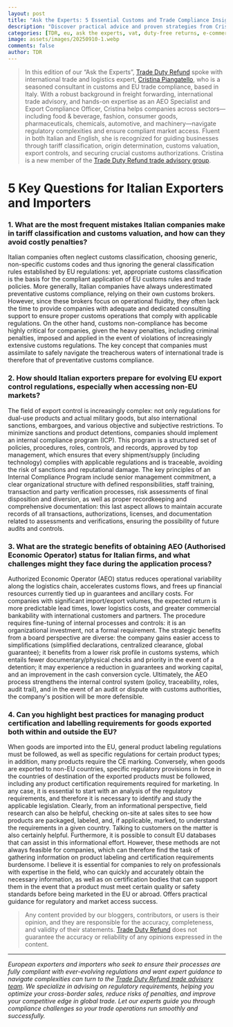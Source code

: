 ```yaml
---
layout: post
title: "Ask the Experts: 5 Essential Customs and Trade Compliance Insights by Cristina Piangatello"
description: "Discover practical advice and proven strategies from Cristina Piangatello, a leading customs consultant, to help Italian exporters and importers avoid penalties, comply with EU and international regulations, and excel in global markets. Learn key compliance best practices for tariff classification, export controls, AEO certification, product labeling, and adapting to recent trade policy changes impacting high-risk sectors."
categories: [TDR, eu, ask the experts, vat, duty-free returns, e-commerce, ai]
image: assets/images/20250910-1.webp
comments: false
author: TDR
---
```


> In this edition of our “Ask the Experts”, [Trade Duty Refund](https://tradedutyrefund.com?utm_source=Blog&utm_medium=Post&utm_campaign=20250909Article) spoke with international trade and logistics expert, [Cristina Piangatello](https://www.linkedin.com/in/cristinapiangatello/), who is a seasoned consultant in customs and EU trade compliance, based in Italy. With a robust background in freight forwarding, international trade advisory, and hands-on expertise as an AEO Specialist and Export Compliance Officer, Cristina helps companies across sectors—including food & beverage, fashion, consumer goods, pharmaceuticals, chemicals, automotive, and machinery—navigate regulatory complexities and ensure compliant market access. Fluent in both Italian and English, she is recognized for guiding businesses through tariff classification, origin determination, customs valuation, export controls, and securing crucial customs authorizations.
> Cristina is a new member of the [Trade Duty Refund trade advisory group](https://tradedutyrefund.com/our-team-of-International-trade-experts.html?utm_source=Blog&utm_medium=Post&utm_campaign=20250910Article).

# 5 Key Questions for Italian Exporters and Importers

### 1. What are the most frequent mistakes Italian companies make in tariff classification and customs valuation, and how can they avoid costly penalties?

Italian companies often neglect customs classification, choosing generic, non-specific customs codes and thus ignoring the general classification rules established by EU regulations: yet, appropriate customs classification is the basis for the compliant application of EU customs rules and trade policies.
More generally, Italian companies have always underestimated preventative customs compliance, relying on their own customs brokers. However, since these brokers focus on operational fluidity, they often lack the time to provide companies with adequate and dedicated consulting support to ensure proper customs operations that comply with applicable regulations.
On the other hand, customs non-compliance has become highly critical for companies, given the heavy penalties, including criminal penalties, imposed and applied in the event of violations of increasingly extensive customs regulations.
The key concept that companies must assimilate to safely navigate the treacherous waters of international trade is therefore that of preventative customs compliance.

### 2. How should Italian exporters prepare for evolving EU export control regulations, especially when accessing non-EU markets?

The field of export control is increasingly complex: not only regulations for dual-use products and actual military goods, but also international sanctions, embargoes, and various objective and subjective restrictions.
To minimize sanctions and product detentions, companies should implement an internal compliance program (ICP).
This program is a structured set of policies, procedures, roles, controls, and records, approved by top management, which ensures that every shipment/supply (including technology) complies with applicable regulations and is traceable, avoiding the risk of sanctions and reputational damage.
The key principles of an Internal Compliance Program include senior management commitment, a clear organizational structure with defined responsibilities, staff training, transaction and party verification processes, risk assessments of final disposition and diversion, as well as proper recordkeeping and comprehensive documentation: this last aspect allows to maintain accurate records of all transactions, authorizations, licenses, and documentation related to assessments and verifications, ensuring the possibility of future audits and controls.

### 3. What are the strategic benefits of obtaining AEO (Authorised Economic Operator) status for Italian firms, and what challenges might they face during the application process?

Authorized Economic Operator (AEO) status reduces operational variability along the logistics chain, accelerates customs flows, and frees up financial resources currently tied up in guarantees and ancillary costs. For companies with significant import/export volumes, the expected return is more predictable lead times, lower logistics costs, and greater commercial bankability with international customers and partners. The procedure requires fine-tuning of internal processes and controls: it is an organizational investment, not a formal requirement.
The strategic benefits from a board perspective are diverse: the company gains easier access to simplifications (simplified declarations, centralized clearance, global guarantee); it benefits from a lower risk profile in customs systems, which entails fewer documentary/physical checks and priority in the event of a detention; it may experience a reduction in guarantees and working capital, and an improvement in the cash conversion cycle.
Ultimately, the AEO process strengthens the internal control system (policy, traceability, roles, audit trail), and in the event of an audit or dispute with customs authorities, the company's position will be more defensible.

### 4. Can you highlight best practices for managing product certification and labelling requirements for goods exported both within and outside the EU?

When goods are imported into the EU, general product labeling regulations must be followed, as well as specific regulations for certain product types; in addition, many products require the CE marking.
Conversely, when goods are exported to non-EU countries, specific regulatory provisions in force in the countries of destination of the exported products must be followed, including any product certification requirements required for marketing.
In any case, it is essential to start with an analysis of the regulatory requirements, and therefore it is necessary to identify and study the applicable legislation.
Clearly, from an informational perspective, field research can also be helpful, checking on-site at sales sites to see how products are packaged, labeled, and, if applicable, marked, to understand the requirements in a given country. Talking to customers on the matter is also certainly helpful. Furthermore, it is possible to consult EU databases that can assist in this informational effort.
However, these methods are not always feasible for companies, which can therefore find the task of gathering information on product labeling and certification requirements burdensome. I believe it is essential for companies to rely on professionals with expertise in the field, who can quickly and accurately obtain the necessary information, as well as on certification bodies that can support them in the event that a product must meet certain quality or safety standards before being marketed in the EU or abroad. Offers practical guidance for regulatory and market access success.

> Any content provided by our bloggers, contributors, or users is their opinion, and they are responsible for the accuracy, completeness, and validity of their statements. [Trade Duty Refund](https://tradedutyrefund.com?utm_source=Blog&utm_medium=article&utm_campaign=20250910Article) does not guarantee the accuracy or reliability of any opinions expressed in the content.

----

_European exporters and importers who seek to ensure their processes are fully compliant with ever-evolving regulations and want expert guidance to navigate complexities can turn to the [Trade Duty Refund trade advisory team](https://tradedutyrefund.com/consulting.html?utm_source=Blog&utm_medium=Article&utm_campaign=202509092Article). We specialize in advising on regulatory requirements, helping you optimize your cross-border sales, reduce risks of penalties, and improve your competitive edge in global trade. Let our experts guide you through compliance challenges so your trade operations run smoothly and successfully._
